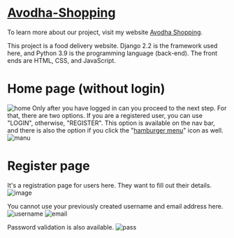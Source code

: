 # [Avodha-Shopping](https://avodhashop.pythonanywhere.com/)
To learn more about our project, visit my website [Avodha Shopping](https://avodhashop.pythonanywhere.com/).

This project is a food delivery website. 
Django 2.2 is the framework used here, and Python 3.9 is the programming language (back-end). The front ends are HTML, CSS, and JavaScript.

# Home page (without login)
![home](https://user-images.githubusercontent.com/85171419/219644289-ea4b1a99-e301-4e35-bcc9-4af8dd380054.png)
Only after you have logged in can you proceed to the next step. For that, there are two options. If you are a registered user, you can use "LOGIN", otherwise, "REGISTER". This option is available on the nav bar, and there is also the option if you click the "[hamburger menu](https://www.weareconflux.com/wp-content/uploads/2022/01/Hamburger-Menu-Icons.png)" icon as well.
![manu](https://user-images.githubusercontent.com/85171419/219659264-9a60d8e4-e8af-4b9f-8a7f-48e476f009be.png)


# Register page
It's a registration page for users here. They want to fill out their details.
![image](https://user-images.githubusercontent.com/85171419/219662879-035ec139-ac3c-4605-974c-27686b9e4724.png)

You cannot use your previously created username and email address here.
![username](https://user-images.githubusercontent.com/85171419/219672751-4098206f-aca7-4f32-9e4b-bc86532b5f37.png)
![email](https://user-images.githubusercontent.com/85171419/219672886-ab80242a-a97d-4ec5-8e58-c49cae010414.png)

Password validation is also available.
![pass](https://user-images.githubusercontent.com/85171419/219673229-0d329966-70dd-44e8-a0df-e49719d303eb.png)
